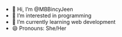 - 👋 Hi, I’m @MBBincyJeen
- 👀 I’m interested in programming 
- 🌱 I’m currently learning web development
- 😄 Pronouns: She/Her

<!---
MBBincyJeen/MBBincyJeen is a ✨ special ✨ repository because its `README.md` (this file) appears on your GitHub profile.
You can click the Preview link to take a look at your changes.
--->
